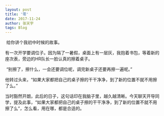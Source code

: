 ```yaml
---
layout: post
title: '零'
date: 2017-11-24
author: 张天宇
tags: Blog
---
```

​	给你讲个我初中时候的故事。

​	有一次开学要调位子。因为隔了一暑假，桌面上有一层灰，我抱着书包，等着新的座次表，旁边的HR队长一脸认真的擦着桌子。

​	“别擦了，擦什么，一会还要调位呢，调完新桌子还要再擦一遍呢。”

​	他转过头来，“如果大家都把自己的桌子擦的干干净净，到了新的位置不就不用擦了么。”

​	当时豁然开朗，此后的日子，这句话印在我脑子里，越久越清晰。今天聊天开导同学，提及此事，“如果大家都把自己的桌子擦的干干净净，到了新的位置不就不用擦了么”，怎么看，用在哪，都是合适的。